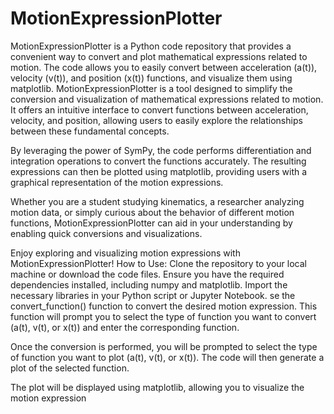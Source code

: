 # MotionExpressionPlotter
MotionExpressionPlotter is a Python code repository that provides a convenient way to convert and plot mathematical expressions related to motion. The code allows you to easily convert between acceleration (a(t)), velocity (v(t)), and position (x(t)) functions, and visualize them using matplotlib.
MotionExpressionPlotter is a tool designed to simplify the conversion and visualization of mathematical expressions related to motion. It offers an intuitive interface to convert functions between acceleration, velocity, and position, allowing users to easily explore the relationships between these fundamental concepts.

By leveraging the power of SymPy, the code performs differentiation and integration operations to convert the functions accurately. The resulting expressions can then be plotted using matplotlib, providing users with a graphical representation of the motion expressions.

Whether you are a student studying kinematics, a researcher analyzing motion data, or simply curious about the behavior of different motion functions, MotionExpressionPlotter can aid in your understanding by enabling quick conversions and visualizations.

Enjoy exploring and visualizing motion expressions with MotionExpressionPlotter!
How to Use:
Clone the repository to your local machine or download the code files.
Ensure you have the required dependencies installed, including numpy and matplotlib.
Import the necessary libraries in your Python script or Jupyter Notebook.
se the convert_function() function to convert the desired motion expression. This function will prompt you to select the type of function you want to convert (a(t), v(t), or x(t)) and enter the corresponding function.

Once the conversion is performed, you will be prompted to select the type of function you want to plot (a(t), v(t), or x(t)). The code will then generate a plot of the selected function.

The plot will be displayed using matplotlib, allowing you to visualize the motion expression
